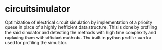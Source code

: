 # circuitsimulator
Optimization of electrical circuit simulation by implementation of a priority queue in place of a highly inefficient data structure. This is done by profiling the said simulator and detecting the methods with high time complexity and replacing them with efficient methods. The built-in python profiler can be used for profiling the simulator.
